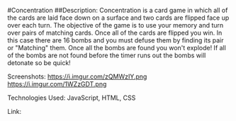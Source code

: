 #Concentration
##Description: Concentration is a card game in which all of the cards are laid face down on a surface and two cards are flipped face up over each turn. The objective of the game is to use your memory and turn over pairs of matching cards. Once all of the cards are flipped you win.
In this case there are 16 bombs and you must defuse them by finding its pair or "Matching" them. Once all the bombs are found you won't explode! If all of the bombs are not found before the timer runs out the bombs will detonate so be quick!

Screenshots: https://i.imgur.com/zQMWzIY.png https://i.imgur.com/1WZzGDT.png

Technologies Used: JavaScript, HTML, CSS

Link: 
